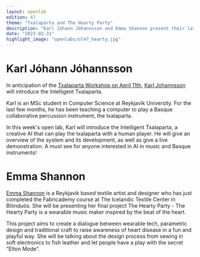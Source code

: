 ```yaml
---
layout: openlab
edition: 47
theme: "Txalaparta and The Hearty Party"
description: "Karl Jóhann Jóhannsson and Emma Shannon present their latest projects."
date: "2023-03-31"
highlight_image: "openlabs/ol47_hearty.jpg"
---
```


<script>
    import CaptionedImage from "../../components/Images/CaptionedImage.svelte"
</script>

<CaptionedImage
    src="openlabs/ol47_hearty.jpg"
    alt="The Hearty Party by Emma Shannon"
    caption="The Hearty Party by Emma Shannon"/>

# Karl Jóhann Jóhannsson

In anticipation of the [Txalaparta Workshop on April 11th](https://iil.is/news/txalaparta_dynjandi), [Karl Johannsson](https://iil.is/people#karl-jóhann-jóhannsson) will introduce the Intelligent Txalaparta.

Karl is an MSc student in Computer Science at Reykjavík University. For the last few months, he has been teaching a computer to play a Basque collaborative percussion instrument, the txalaparta.

In this week's open lab, Karl will introduce the Intelligent Txalaparta, a creative AI that can play the txalaparta with a human player. He will give an overview of the system and its development, as well as give a live demonstration. A must see for anyone interested in AI in music and Basque instruments!

# Emma Shannon

[Emma Shannon](https://www.instagram.com/winkstex) is a Reykjavik based textile artist and designer who has just completed the Fabricademy course at The Icelandic Textile Center in Blönduós. She will be presenting her final project The Hearty Party - The Hearty Party is a wearable music maker inspired by the beat of the heart. 

This project aims to create a dialogue between wearable tech, parametric design and traditional craft to raise awareness of heart disease in a fun and playful way. She will be talking about the design process from sewing in soft electronics to fish leather and let people have a play with the secret “Elton Mode”.
